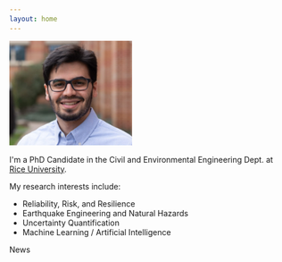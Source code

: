 ```yaml
---
layout: home 
---
```


<img src="images/Latest.jpg" width="220">

I'm a PhD Candidate in the Civil and Environmental Engineering Dept. at [Rice University](https://www.rice.edu/).
<!--Also, I'm part of the [SISRRA](https://duenas-osorio.rice.edu/sisrra) research group.-->

My research interests include:

* Reliability, Risk, and Resilience
* Earthquake Engineering and Natural Hazards
* Uncertainty Quantification
* Machine Learning / Artificial Intelligence

<!--
## Education ##

* Ph.D. Candidate in Civil and Environmental Engineering, [Rice University](https://www.rice.edu/). 2015-Present.
* M.S. in Civil Engineering, [Polytechnic University of Turin](https://www.polito.it/?lang=en). 2012-2014.
* B.S. in Civil Engineering, [Central University of Venezuela (UCV)](http://www.ucv.ve/). 2007-2012.


## Elsewhere ##

* [Google Scholar](https://scholar.google.com/citations?user=mm0pN8oAAAAJ&hl=en)
* [ResearchGate](https://www.researchgate.net/profile/Roger_Paredes2)
* [LinkedIn](https://www.linkedin.com/in/paredesroger/)
* [Twitter](https://twitter.com/paredesrogerl)
-->

News 
